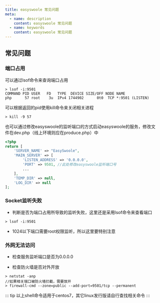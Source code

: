 ```yaml
---
title: easyswoole 常见问题
meta:
  - name: description
    content: easyswoole 常见问题
  - name: keywords
    content: easyswoole 常见问题
---
```

## 常见问题
### 端口占用
可以通过lsof命令来查询端口占用
```shell script
> lsof -i:9501
COMMAND PID USER   FD   TYPE  DEVICE SIZE/OFF NODE NAME
php      57 root    3u  IPv4 1744902      0t0  TCP *:9501 (LISTEN)
```
可以根据返回的pid使用kill命令来关闭相关进程
```
> kill -9 57
```
也可以通过修改easyswoole的监听端口的方式启动easyswoole的服务，修改文件在dev.php（线上环境则应在produce.php）中
```php
<?php
return [
    'SERVER_NAME' => "EasySwoole",
    'MAIN_SERVER' => [
        'LISTEN_ADDRESS' => '0.0.0.0',
        'PORT' => 9501, //此处修改easyswoole监听端口号
        ...
    ],
    'TEMP_DIR' => null,
    'LOG_DIR' => null
];
```

### Socket监听失败
- 判断是否为端口占用所导致的监听失败，这里还是采用lsof命令来查看端口
```shell script
> lsof -i:9501
```

- 1024以下端口需要root权限监听，所以这里要特别注意

### 外网无法访问
- 检查服务监听端口是否为0.0.0.0

- 检查防火墙是否对外开放
```shell script
> netstat -anp
//如果相关端口被防火墙拦截，需要放开
> firewall-cmd --zone=public --add-port=9501/tcp --permanent
```
::: tip
以上shell命令适用于centos7，其它linux发行版请自行查找相关命令
:::
